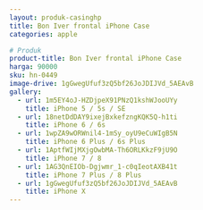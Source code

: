 ```yaml
---
layout: produk-casinghp
title: Bon Iver frontal iPhone Case
categories: apple

# Produk
product-title: Bon Iver frontal iPhone Case
harga: 90000
sku: hn-0449
image-drive: 1gGwegUfuf3zQ5bf26JoJDIJVd_5AEAvB
gallery:
  - url: 1m5EY4oJ-HZDjpeX91PNzQ1kshWJooUYy
    title: iPhone 5 / 5s / SE
  - url: 18netDdDAY9ixejBxkefzngKQK5Q-h1ti
    title: iPhone 6 / 6s
  - url: 1wpZA9wORWnil4-1mSy_oyU9eCuWIgB5N
    title: iPhone 6 Plus / 6s Plus
  - url: 1AptfWIjMXjgOwbMA-Th6ORLKkzF9jU9O
    title: iPhone 7 / 8
  - url: 1AG3QnEIOb-Dgjwmr_1-c0qIeotAXB41t
    title: iPhone 7 Plus / 8 Plus
  - url: 1gGwegUfuf3zQ5bf26JoJDIJVd_5AEAvB
    title: iPhone X
---
```

